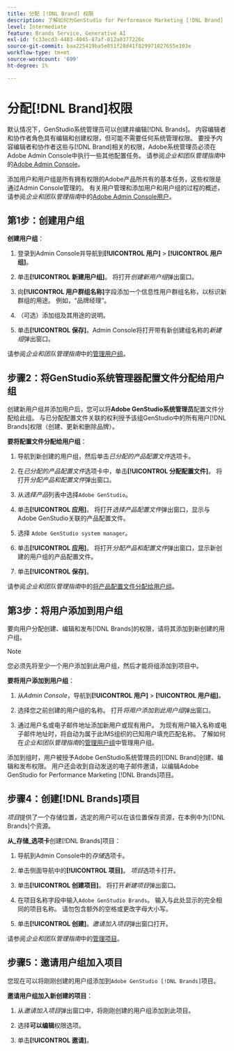 ```yaml
---
title: 分配 [!DNL Brand] 权限
description: 了解如何为GenStudio for Performance Marketing [!DNL Brand] 创建者和编辑者分配权利。
level: Intermediate
feature: Brands Service, Generative AI
exl-id: fc33ecd3-4403-4045-87af-012a0377226c
source-git-commit: baa225419ba5e851f28d41f829971027655e103e
workflow-type: tm+mt
source-wordcount: '699'
ht-degree: 1%

---
```


# 分配[!DNL Brand]权限

默认情况下，GenStudio系统管理员可以创建并编辑[!DNL Brands]。 内容编辑者和协作者角色具有编辑和创建权限，但可能不需要任何系统管理权限。 要授予内容编辑者和协作者这些与[!DNL Brand]相关的权限，Adobe系统管理员必须在Adobe Admin Console中执行一些其他配置任务。 请参阅&#x200B;_企业和团队管理指南_&#x200B;中的[Adobe Admin Console](https://helpx.adobe.com/enterprise/using/admin-console.html#Overview)。

添加用户和用户组是所有拥有权限的Adobe产品所共有的基本任务，这些权限是通过Admin Console管理的。 有关用户管理和添加用户和用户组的过程的概述，请参阅&#x200B;_企业和团队管理指南_&#x200B;中的[Adobe Admin Console用户](https://helpx.adobe.com/cn/enterprise/using/users.html)。

## 第1步：创建用户组

**创建用户组**：

1. 登录到Admin Console并导航到&#x200B;**[!UICONTROL 用户]** > **[!UICONTROL 用户组]**。

1. 单击&#x200B;**[!UICONTROL 新建用户组]**。 将打开&#x200B;_创建新用户组_&#x200B;弹出窗口。

1. 向&#x200B;**[!UICONTROL 用户群组名称]**&#x200B;字段添加一个信息性用户群组名称，以标识新群组的用途。 例如，“品牌经理”。

1. （可选）添加组及其用途的说明。

1. 单击&#x200B;**[!UICONTROL 保存]**。Admin Console将打开带有新创建组名称的&#x200B;_新建组_&#x200B;弹出窗口。

请参阅&#x200B;_企业和团队管理指南_&#x200B;中的[管理用户组](https://helpx.adobe.com/cn/enterprise/using/user-groups.html)。

## 步骤2：将GenStudio系统管理器配置文件分配给用户组

创建新用户组并添加用户后，您可以将&#x200B;**Adobe GenStudio系统管理员**&#x200B;配置文件分配给此组。 与已分配配置文件关联的权利授予该组GenStudio中的所有用户[!DNL Brands]权限（创建、更新和删除品牌）。

**要将配置文件分配给用户组**：

1. 导航到新创建的用户组，然后单击&#x200B;_已分配的产品配置文件_&#x200B;选项卡。

1. 在&#x200B;_已分配的产品配置文件_&#x200B;选项卡中，单击&#x200B;**[!UICONTROL 分配配置文件]**。 将打开&#x200B;_分配产品和配置文件_&#x200B;弹出窗口。

1. 从&#x200B;_选择产品_&#x200B;列表中选择`Adobe GenStudio`。

1. 单击&#x200B;**[!UICONTROL 应用]**。 将打开&#x200B;_选择产品配置文件_&#x200B;弹出窗口，显示与Adobe GenStudio关联的产品配置文件。

1. 选择 `Adobe GenStudio system manager`。

1. 单击&#x200B;**[!UICONTROL 应用]**。 将打开&#x200B;_分配产品和配置文件_&#x200B;弹出窗口，显示新创建的用户组的产品配置文件。

1. 单击&#x200B;**[!UICONTROL 保存]**。

请参阅&#x200B;_企业和团队管理指南_&#x200B;中的[将产品配置文件分配给用户组](https://helpx.adobe.com/cn/enterprise/using/user-groups.html)。

## 第3步：将用户添加到用户组

要向用户分配创建、编辑和发布[!DNL Brands]的权限，请将其添加到新创建的用户组。

>[!NOTE]
>
>您必须先将至少一个用户添加到此用户组，然后才能将组添加到项目中。

**要将用户添加到用户组**：

1. 从&#x200B;_Admin Console_，导航到&#x200B;**[!UICONTROL 用户]** > **[!UICONTROL 用户组]**。

1. 选择您之前创建的用户组的名称。 打开&#x200B;_将用户添加到此用户组_&#x200B;弹出窗口。

1. 通过用户名或电子邮件地址添加新用户或现有用户。 为现有用户输入名称或电子邮件地址时，将自动为属于此IMS组织的已知用户填充匹配名称。 了解如何在&#x200B;_企业和团队管理指南_&#x200B;的[管理用户组](https://helpx.adobe.com/cn/enterprise/using/user-groups.html)中管理用户组。

添加到组时，用户被授予Adobe GenStudio系统管理员的[!DNL Brand]创建、编辑和发布权限。 用户还会收到自动发送的电子邮件邀请，以编辑Adobe GenStudio for Performance Marketing [!DNL Brands]项目。

## 步骤4：创建[!DNL Brands]项目

_项目_&#x200B;提供了一个存储位置，选定的用户可以在该位置保存资源，在本例中为[!DNL Brands]个资源。

**从&#x200B;_存储_选项卡**&#x200B;创建[!DNL Brands]项目：

1. 导航到Admin Console中的&#x200B;_存储_&#x200B;选项卡。

1. 单击侧面导航中的&#x200B;**[!UICONTROL 项目]**。 _项目_&#x200B;选项卡打开。

1. 单击&#x200B;**[!UICONTROL 创建项目]**。 将打开&#x200B;_新建项目_&#x200B;弹出窗口。

1. 在项目名称字段中输入`Adobe GenStudio Brands`。 输入与此处显示的完全相同的项目名称。 请勿包含额外的空格或更改字母大小写。

1. 单击&#x200B;**[!UICONTROL 创建]**。_邀请加入项目_&#x200B;弹出窗口打开。

请参阅&#x200B;_企业和团队管理指南_&#x200B;中的[管理项目](https://helpx.adobe.com/enterprise/using/projects-in-business-storage.html)。

## 步骤5：邀请用户组加入项目

您现在可以将刚刚创建的用户组添加到`Adobe GenStudio [!DNL Brands]`项目。

**邀请用户组加入新创建的项目**：

1. 从&#x200B;_邀请加入项目_&#x200B;弹出窗口中，将刚刚创建的用户组添加到此项目。

1. 选择&#x200B;**可以编辑**&#x200B;权限选项。

1. 单击&#x200B;**[!UICONTROL 邀请]**。
